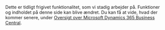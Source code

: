 Dette er tidligt frigivet funktionalitet, som vi stadig arbejder på. Funktioner og indholdet på denne side kan blive ændret. Du kan få at vide, hvad der kommer senere, under [Oversigt over Microsoft Dynamics 365 Business Central](https://go.microsoft.com/fwlink/?linkid=842139).